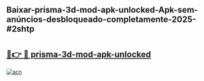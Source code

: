 ## Baixar-prisma-3d-mod-apk-unlocked-Apk-sem-anúncios-desbloqueado-completamente-2025-#2shtp

# <h2><a href="https://ainizakaria.my?title=prisma-3d-mod-apk-unlocked&ref=20M">🔗👉 🔴 prisma-3d-mod-apk-unlocked</a></h2>

[![acn](https://github.com/user-attachments/assets/0f9c940e-d8b0-45ae-aac7-cd30a18b3e1c)](https://ainizakaria.my?title=prisma-3d-mod-apk-unlocked&ref=20M)


